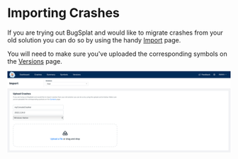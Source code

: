 # Importing Crashes

If you are trying out BugSplat and would like to migrate crashes from your old solution you can do so by using the handy [Import](https://app.bugsplat.com/v2/import) page.

You will need to make sure you've uploaded the corresponding symbols on the [Versions](https://app.bugsplat.com/v2/versions?database=Fred) page.

![Upload Minidump Files to BugSplat](<../../.gitbook/assets/image (8).png>)

